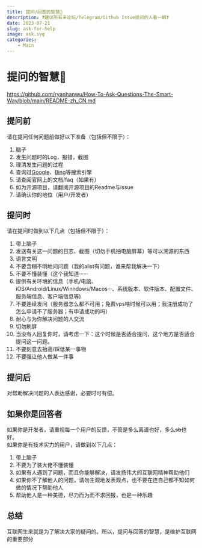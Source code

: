 ```yaml
---
title: 提问/回答的智慧🤔
description: ❓建议所有来论坛/Telegram/Github Issue提问的人看一眼❓
date: 2023-07-21
slug: ask-for-help
image: ask.svg
categories:
    - Main
---
```


# 提问的智慧🤔
<https://github.com/ryanhanwu/How-To-Ask-Questions-The-Smart-Way/blob/main/README-zh_CN.md>
## 提问前
请在提问任何问题前做好以下准备（包括但不限于）：
1. 脑子
2. 发生问题时的Log，报错，截图
3. 理清发生问题的过程
4. 查询过[Google](https://google.com)、[Bing](https://bing.com)等搜索引擎
5. 请查阅官网上的文档/faq（如果有）
6. 如为开源项目，请翻阅开源项目的Readme与issue
7. 请确认你的地位（用户/开发者）

## 提问时
请在提问时做到以下几点（包括但不限于）：
1. 带上脑子
2. 发送有关这一问题的日志、截图（切勿手机拍电脑屏幕）等可以溯源的东西
3. 语言文明
4. 不要含糊不明地问问题（我的alist有问题，谁来帮我解决一下）
4. 不要不懂装懂（这个我知道······
5. 提供有关环境的信息（手机/电脑、iOS/Android/Linux/Winndows/Macos···、系统版本、软件版本、配置文件、服务端信息、客户端信息等)
6. 不要连续发问（服务器怎么都不可用；免费vps啥时候可以用；我注册成功了  怎么申请不了服务器；有申请成功的吗）
7. 耐心与为你解决问题的人交流
8. 切勿刷屏
9. 当没有人回复你时，请考虑一下：这个时候是否适合提问，这个地方是否适合提问这一问题。
10. 不要刻意去抬高/踩低某一事物
11. 不要强让他人做某一件事

## 提问后
对帮助解决问题的人表达感谢，必要时可有偿。

## 如果你是回答者
如果你是开发者，请重视每一个用户的反馈，不管是多么离谱也好，多么~~sb~~也好。\
如果你是有技术实力的用户，请做到以下几点：
1. 带上脑子
2. 不要为了装大佬不懂装懂
3. 如果有人遇到了问题，而且你能够解决，请发扬伟大的互联网精神帮助他们
4. 如果你不了解他人的问题，请勿主观地发表观点，也不要在连自己都不知如何做的情况下帮助他人
5. 帮助他人是一种美德，尽力而为而不求回报，也是一种乐趣

## 总结
互联网生来就是为了解决大家的疑问的。所以，提问与回答的智慧，是维护互联网的重要部分